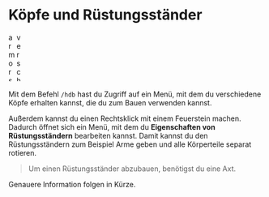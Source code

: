 # Köpfe und Rüstungsständer

<img src="https://i.imgur.com/iI39y84.jpeg" alt="armorstands" thumbnail="true" height="95" width="12"/>
<img src="https://i.imgur.com/i3HT4nj.jpeg" alt="verschwörung" thumbnail="true" height="95" width="12"/>

Mit dem Befehl `/hdb` hast du Zugriff auf ein Menü, mit dem du verschiedene Köpfe erhalten kannst, die du zum Bauen
verwenden kannst.

Außerdem kannst du einen Rechtsklick mit einem Feuerstein machen. Dadurch öffnet sich ein Menü, mit dem du
**Eigenschaften von Rüstungsständern** bearbeiten kannst. Damit kannst du den Rüstungsständern zum Beispiel Arme geben
und alle Körperteile separat rotieren.

> Um einen Rüstungsständer abzubauen, benötigst du eine Axt.


Genauere Information folgen in Kürze.